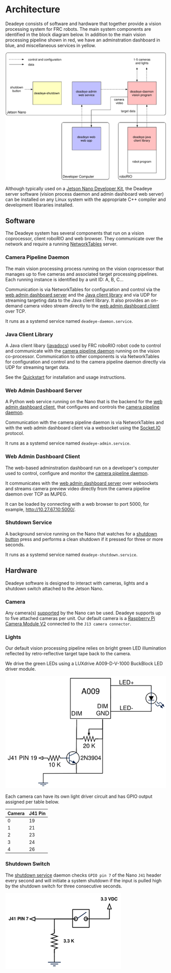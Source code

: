 # Architecture

Deadeye consists of software and hardware that together provide a vision
processing system for FRC robots. The main system components are identified in
the block diagram below. In addition to the main vision processing pipeline
shown in red, we have an adminstration dashboard in blue, and miscellaneous
services in yellow.

<img src="images/block-diagram.svg" class="figure figure-80"/>

Although typically used on a [Jetson Nano Developer Kit][jndk], the Deadeye
server software (vision process daemon and admin dashboard web server) can be
installed on any Linux system with the appropriate C++ compiler and development
libararies installed.

[jndk]: https://developer.nvidia.com/EMBEDDED/jetson-nano-developer-kit/

## Software

The Deadeye system has several components that run on a vision coprocessor,
client roboRIO and web browser. They communicate over the network and require a
running [NetworkTables][nt] server.

[nt]: https://docs.wpilib.org/en/stable/docs/software/networktables/

### Camera Pipeline Daemon

The main vision processing process running on the vision coprocessor that
manages up to five cameras and associated target processing pipelines. Each
running instance is identified by a unit ID: A, B, C...

Communication is via NetworkTables for configuration and control via the [web
admin dashboard server](#web-admin-dashboard-server) and the [Java client
library](#java-client-library) and via UDP for streaming targeting data to the
Java client library. It also provides an on-demand camera video stream directly
to the [web admin dashboard client](#web-admin-dashboard-client) over TCP.

It runs as a systemd service named `deadeye-daemon.service`.

### Java Client Library

A Java client libary ([javadocs](/javadoc/)) used by FRC roboRIO robot code to
control and communicate with the [camera pipeline
daemon](#camera-pipeline-daemon) running on the vision co-processor.
Communication to other components is via NetworkTables for configuration and
control and to the camera pipeline daemon directly via UDP for streaming target
data.

See the [Quickstart](quickstart/robot.md#add-deadeye-library) for installation
and usage instructions.

### Web Admin Dashboard Server

A Python web service running on the Nano that is the backend for the [web admin
dashboard client](#web-admin-dashboard-client), that configures and controls
the [camera pipeline daemon](#camera-pipeline-daemon).

Communication with the camera pipeline daemon is via NetworkTables and with the
web admin dashboard client via a websocket using the [Socket.IO][socketio]
protocol.

[socketio]: https://socket.io

It runs as a systemd service named `deadeye-admin.service`.

### Web Admin Dashboard Client

The web-based adminstration dashboard run on a developer's computer used to
control, configure and monitor the [camera pipeline
daemon](#camera-pipeline-daemon).

It communicates with the [web admin dashboard
server](#web-admin-dashboard-server) over websockets and streams camera preview
video directly from the camera pipeline daemon over TCP as MJPEG.

It can be loaded by connecting with a web browser to port 5000, for example,
<http://10.27.67.10:5000/>.

### Shutdown Service

A background service running on the Nano that watches for a [shutdown
button](#shutdown-switch) press and performs a clean shutdown if it pressed for
three or more seconds.

It runs as a systemd service named `deadeye-shutdown.service`.

## Hardware

Deadeye software is designed to interact with cameras, lights and a
shutdown switch attached to the Jetson Nano.

### Camera

Any camera(s)
[supported](https://developer.nvidia.com/embedded/jetson-partner-supported-cameras)
by the Nano can be used. Deadeye supports up to five attached cameras per unit.
Our default camera is a [Raspberry Pi Camera Module
V2](https://www.raspberrypi.org/products/camera-module-v2/) connected to the
`J13 camera connector`.

### Lights

Our default vision processing pipeline relies on bright green LED
illumination reflected by retro-reflective target tape back to the
camera.

We drive the green LEDs using a LUXdrive A009-D-V-1000 BuckBlock LED
driver module.

<img src="images/lights-schematic.svg" class="figure figure-50"/>

Each camera can have its own light driver circuit and has GPIO output
assigned per table below.

| Camera | J41 Pin |
| ------ | ------- |
| 0      | 19      |
| 1      | 21      |
| 2      | 23      |
| 3      | 24      |
| 4      | 26      |

### Shutdown Switch

The [shutdown service](#shutdown-service) daemon checks `GPIO pin 7` of the
Nano `J41` header every second and will initiate a system shutdown if the input
is pulled high by the shutdown switch for three consecutive seconds.

<img src="images/shutdown-schematic.svg" class="figure figure-50"/>

